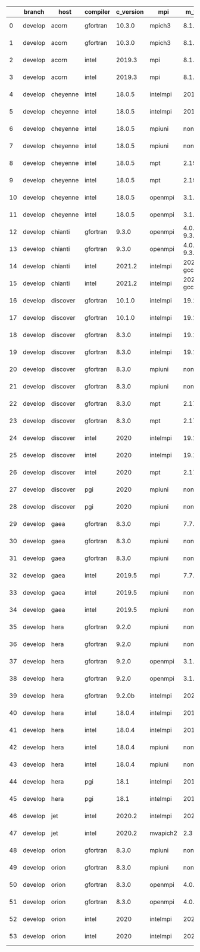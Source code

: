 |    | branch   | host     | compiler   | c_version   | mpi      | m_version          | o_g   | os     | netcdf_c                | netcdf_f                | build   | u_pass   | u_fail   | s_pass   | s_fail   | e_pass   | e_fail   | nuopc_pass   | nuopc_fail   | artifacts_hash                                                                                                                                                        | modified                   |
|----|----------|----------|------------|-------------|----------|--------------------|-------|--------|-------------------------|-------------------------|---------|----------|----------|----------|----------|----------|----------|--------------|--------------|-----------------------------------------------------------------------------------------------------------------------------------------------------------------------|----------------------------|
|  0 | develop  | acorn    | gfortran   | 10.3.0      | mpich3   | 8.1.7              | O     | Linux  | N/A4N/A.N/A7N/A.N/A4N/A | N/A4N/A.N/A5N/A.N/A3N/A | Fail    | 13685    | 0        | 49       | 0        | 80       | 0        | 50           | 0            | [artifacts](https://github.com/esmf-org/esmf-test-artifacts/tree/78f1afd5ffa13e304e99795c1cb3121fb492568a/develop/acorn/gfortran/10.3.0/O/mpich3/8.1.7)               | 2022-03-08 18:49:37.464757 |
|  1 | develop  | acorn    | gfortran   | 10.3.0      | mpich3   | 8.1.7              | g     | Linux  | N/A4N/A.N/A7N/A.N/A4N/A | N/A4N/A.N/A5N/A.N/A3N/A | Fail    | 13685    | 0        | 49       | 0        | 80       | 0        | 50           | 0            | [artifacts](https://github.com/esmf-org/esmf-test-artifacts/tree/7129810731714dfd62e3a2050af51efedf723c37/develop/acorn/gfortran/10.3.0/g/mpich3/8.1.7)               | 2022-03-08 18:49:37.464736 |
|  2 | develop  | acorn    | intel      | 2019.3      | mpi      | 8.1.7              | O     | Linux  | N/A4N/A.N/A7N/A.N/A4N/A | N/A4N/A.N/A5N/A.N/A3N/A | Fail    | 13685    | 0        | 49       | 0        | 80       | 0        | 50           | 0            | [artifacts](https://github.com/esmf-org/esmf-test-artifacts/tree/37d001e59f489246e87e4adde8109d783708e90c/develop/acorn/intel/2019.3/O/mpi/8.1.7)                     | 2022-03-08 18:49:37.464765 |
|  3 | develop  | acorn    | intel      | 2019.3      | mpi      | 8.1.7              | g     | Linux  | N/A4N/A.N/A7N/A.N/A4N/A | N/A4N/A.N/A5N/A.N/A3N/A | Fail    | 13685    | 0        | 49       | 0        | 80       | 0        | 50           | 0            | [artifacts](https://github.com/esmf-org/esmf-test-artifacts/tree/159fcf9b83c64b2ca9144b5610dbcb5419e6885e/develop/acorn/intel/2019.3/g/mpi/8.1.7)                     | 2022-03-08 18:49:37.464762 |
|  4 | develop  | cheyenne | intel      | 18.0.5      | intelmpi | 2018.4.274         | O     | Linux  | N/A4N/A.N/A6N/A.N/A3N/A | N/A4N/A.N/A4N/A.N/A4N/A | Fail    | 13685    | 0        | 49       | 0        | 80       | 0        | 50           | 0            | [artifacts](https://github.com/esmf-org/esmf-test-artifacts/tree/dea8c8633acce12a8e87190885df327ff5537c69/develop/cheyenne/intel/18.0.5/O/intelmpi/2018.4.274)        | 2022-03-08 18:49:40.339818 |
|  5 | develop  | cheyenne | intel      | 18.0.5      | intelmpi | 2018.4.274         | g     | Linux  | N/A4N/A.N/A6N/A.N/A3N/A | N/A4N/A.N/A4N/A.N/A4N/A | Fail    | 13685    | 0        | 49       | 0        | 80       | 0        | 50           | 0            | [artifacts](https://github.com/esmf-org/esmf-test-artifacts/tree/b41ad1ba6bdb8bf24751b1260e7563d4cad8ab76/develop/cheyenne/intel/18.0.5/g/intelmpi/2018.4.274)        | 2022-03-08 18:49:40.339822 |
|  6 | develop  | cheyenne | intel      | 18.0.5      | mpiuni   | none               | O     | Linux  | N/A4N/A.N/A8N/A.N/A1N/A | N/A4N/A.N/A5N/A.N/A3N/A | Fail    | 12158    | 0        | 8        | 0        | 43       | 0        | 0            | 50           | [artifacts](https://github.com/esmf-org/esmf-test-artifacts/tree/dce37d167c6e7fff74357fe224cc6bd37e36c5e1/develop/cheyenne/intel/18.0.5/O/mpiuni/none)                | 2022-03-08 18:49:40.339807 |
|  7 | develop  | cheyenne | intel      | 18.0.5      | mpiuni   | none               | g     | Linux  | N/A4N/A.N/A8N/A.N/A1N/A | N/A4N/A.N/A5N/A.N/A3N/A | Fail    | 12158    | 0        | 8        | 0        | 43       | 0        | 0            | 50           | [artifacts](https://github.com/esmf-org/esmf-test-artifacts/tree/1d7990bae5546f0aa6bc054d966f3879f8dc4ee9/develop/cheyenne/intel/18.0.5/g/mpiuni/none)                | 2022-03-08 18:49:40.339825 |
|  8 | develop  | cheyenne | intel      | 18.0.5      | mpt      | 2.19               | O     | Linux  | N/A4N/A.N/A6N/A.N/A3N/A | N/A4N/A.N/A4N/A.N/A4N/A | Fail    | 13685    | 0        | 49       | 0        | 80       | 0        | 50           | 0            | [artifacts](https://github.com/esmf-org/esmf-test-artifacts/tree/9d37a0b49e6617da09fe5262c334aae0f59410d7/develop/cheyenne/intel/18.0.5/O/mpt/2.19)                   | 2022-03-08 18:49:40.339787 |
|  9 | develop  | cheyenne | intel      | 18.0.5      | mpt      | 2.19               | g     | Linux  | N/A4N/A.N/A6N/A.N/A3N/A | N/A4N/A.N/A4N/A.N/A4N/A | Fail    | 13685    | 0        | 49       | 0        | 80       | 0        | 50           | 0            | [artifacts](https://github.com/esmf-org/esmf-test-artifacts/tree/85960f541739cef67d170118f3f7414e07f36569/develop/cheyenne/intel/18.0.5/g/mpt/2.19)                   | 2022-03-08 18:49:40.339803 |
| 10 | develop  | cheyenne | intel      | 18.0.5      | openmpi  | 3.1.4              | O     | Linux  | N/A4N/A.N/A6N/A.N/A3N/A | N/A4N/A.N/A4N/A.N/A4N/A | Fail    | 13685    | 0        | 49       | 0        | 80       | 0        | 50           | 0            | [artifacts](https://github.com/esmf-org/esmf-test-artifacts/tree/7f234936b49d1cee5bea83d20cb89e1733e7f5bf/develop/cheyenne/intel/18.0.5/O/openmpi/3.1.4)              | 2022-03-08 18:49:40.339815 |
| 11 | develop  | cheyenne | intel      | 18.0.5      | openmpi  | 3.1.4              | g     | Linux  | N/A4N/A.N/A6N/A.N/A3N/A | N/A4N/A.N/A4N/A.N/A4N/A | Fail    | 13685    | 0        | 49       | 0        | 80       | 0        | 50           | 0            | [artifacts](https://github.com/esmf-org/esmf-test-artifacts/tree/7bfbb5cd93809082db8f5f8cdd9d89dd705cc6d9/develop/cheyenne/intel/18.0.5/g/openmpi/3.1.4)              | 2022-03-08 18:49:40.339811 |
| 12 | develop  | chianti  | gfortran   | 9.3.0       | openmpi  | 4.0.5-gcc-9.3.0    | O     | Linux  | N/A4N/A.N/A8N/A.N/A0N/A | N/A4N/A.N/A5N/A.N/A3N/A | Fail    | 13685    | 0        | 49       | 0        | 80       | 0        | 44           | 6            | [artifacts](https://github.com/esmf-org/esmf-test-artifacts/tree/3b43c0526717283451d4cfcf087c079315fddb71/develop/chianti/gfortran/9.3.0/O/openmpi/4.0.5-gcc-9.3.0)   | 2022-03-08 18:49:43.484774 |
| 13 | develop  | chianti  | gfortran   | 9.3.0       | openmpi  | 4.0.5-gcc-9.3.0    | g     | Linux  | N/A4N/A.N/A8N/A.N/A0N/A | N/A4N/A.N/A5N/A.N/A3N/A | Fail    | 13685    | 0        | 49       | 0        | 80       | 0        | 44           | 6            | [artifacts](https://github.com/esmf-org/esmf-test-artifacts/tree/adcdf6173e0125911683f4b4202d1c3245ef5c32/develop/chianti/gfortran/9.3.0/g/openmpi/4.0.5-gcc-9.3.0)   | 2022-03-08 18:49:43.484766 |
| 14 | develop  | chianti  | intel      | 2021.2      | intelmpi | 2021.2.0-gcc-9.3.0 | O     | Linux  | N/A4N/A.N/A8N/A.N/A0N/A | N/A4N/A.N/A5N/A.N/A3N/A | Fail    | 13685    | 0        | 49       | 0        | 80       | 0        | 44           | 6            | [artifacts](https://github.com/esmf-org/esmf-test-artifacts/tree/0210c4de5e0232ba707db12c5e9dad15ccc5be9a/develop/chianti/intel/2021.2/O/intelmpi/2021.2.0-gcc-9.3.0) | 2022-03-08 18:49:43.484750 |
| 15 | develop  | chianti  | intel      | 2021.2      | intelmpi | 2021.2.0-gcc-9.3.0 | g     | Linux  | N/A4N/A.N/A8N/A.N/A0N/A | N/A4N/A.N/A5N/A.N/A3N/A | Fail    | 13685    | 0        | 49       | 0        | 80       | 0        | 44           | 6            | [artifacts](https://github.com/esmf-org/esmf-test-artifacts/tree/91ba61b77840d3208e38eac0886ece2d869085fe/develop/chianti/intel/2021.2/g/intelmpi/2021.2.0-gcc-9.3.0) | 2022-03-08 18:49:43.484771 |
| 16 | develop  | discover | gfortran   | 10.1.0      | intelmpi | 19.1.3.304         | O     | Linux  | N/A                     | N/A                     | Fail    | 13670    | 15       | 49       | 0        | 80       | 0        | 50           | 0            | [artifacts](https://github.com/esmf-org/esmf-test-artifacts/tree/3c15099d7f8531411553e9f95e8e6ca3d33deacc/develop/discover/gfortran/10.1.0/O/intelmpi/19.1.3.304)     | 2022-03-08 18:49:46.422107 |
| 17 | develop  | discover | gfortran   | 10.1.0      | intelmpi | 19.1.3.304         | g     | Linux  | N/A                     | N/A                     | Fail    | 13670    | 15       | 49       | 0        | 80       | 0        | 50           | 0            | [artifacts](https://github.com/esmf-org/esmf-test-artifacts/tree/ea2d95cb736feab8bde1cffe70922f2db07fc08c/develop/discover/gfortran/10.1.0/g/intelmpi/19.1.3.304)     | 2022-03-08 18:49:46.422115 |
| 18 | develop  | discover | gfortran   | 8.3.0       | intelmpi | 19.1.3.304         | O     | Linux  | N/A                     | N/A                     | Fail    | 13670    | 15       | 49       | 0        | 80       | 0        | 50           | 0            | [artifacts](https://github.com/esmf-org/esmf-test-artifacts/tree/d0084e7fd3b95306c939982d0f7cf1578f791a86/develop/discover/gfortran/8.3.0/O/intelmpi/19.1.3.304)      | 2022-03-08 18:49:46.422126 |
| 19 | develop  | discover | gfortran   | 8.3.0       | intelmpi | 19.1.3.304         | g     | Linux  | N/A                     | N/A                     | Fail    | 13670    | 15       | 49       | 0        | 80       | 0        | 50           | 0            | [artifacts](https://github.com/esmf-org/esmf-test-artifacts/tree/07b736795026d899e01b0436a6c34ea9a7010878/develop/discover/gfortran/8.3.0/g/intelmpi/19.1.3.304)      | 2022-03-08 18:49:46.422129 |
| 20 | develop  | discover | gfortran   | 8.3.0       | mpiuni   | none               | O     | Linux  | N/A                     | N/A                     | Fail    | 12158    | 0        | 8        | 0        | 43       | 0        | 0            | 50           | [artifacts](https://github.com/esmf-org/esmf-test-artifacts/tree/908c07d35dfdfa82cde309a1c0efb30791aeba3f/develop/discover/gfortran/8.3.0/O/mpiuni/none)              | 2022-03-08 18:49:46.422098 |
| 21 | develop  | discover | gfortran   | 8.3.0       | mpiuni   | none               | g     | Linux  | N/A                     | N/A                     | Fail    | 12158    | 0        | 8        | 0        | 43       | 0        | 0            | 50           | [artifacts](https://github.com/esmf-org/esmf-test-artifacts/tree/e77245bf8dfef50b82203edf3671e94342557054/develop/discover/gfortran/8.3.0/g/mpiuni/none)              | 2022-03-08 18:49:46.422102 |
| 22 | develop  | discover | gfortran   | 8.3.0       | mpt      | 2.17               | O     | Linux  | N/A                     | N/A                     | Fail    | 13685    | 0        | 49       | 0        | 80       | 0        | 46           | 4            | [artifacts](https://github.com/esmf-org/esmf-test-artifacts/tree/1dfd214a0de3a8367de2937e378f3c8dbf5aa5cf/develop/discover/gfortran/8.3.0/O/mpt/2.17)                 | 2022-03-08 18:49:46.422119 |
| 23 | develop  | discover | gfortran   | 8.3.0       | mpt      | 2.17               | g     | Linux  | N/A                     | N/A                     | Fail    | 13685    | 0        | 49       | 0        | 80       | 0        | 46           | 4            | [artifacts](https://github.com/esmf-org/esmf-test-artifacts/tree/312e68ee141e8b5c0ae0869a7e114f3f60fc369d/develop/discover/gfortran/8.3.0/g/mpt/2.17)                 | 2022-03-08 18:49:46.422105 |
| 24 | develop  | discover | intel      | 2020        | intelmpi | 19.1.3.304         | O     | Linux  | N/A4N/A.N/A8N/A.N/A0N/A | N/A4N/A.N/A5N/A.N/A4N/A | Fail    | 13685    | 0        | 49       | 0        | 80       | 0        | 50           | 0            | [artifacts](https://github.com/esmf-org/esmf-test-artifacts/tree/a34ce7f111df0782872cfe3e5ceedb419c61302e/develop/discover/intel/2020/O/intelmpi/19.1.3.304)          | 2022-03-08 18:49:46.422112 |
| 25 | develop  | discover | intel      | 2020        | intelmpi | 19.1.3.304         | g     | Linux  | N/A4N/A.N/A8N/A.N/A0N/A | N/A4N/A.N/A5N/A.N/A4N/A | Fail    | 13685    | 0        | 49       | 0        | 80       | 0        | 50           | 0            | [artifacts](https://github.com/esmf-org/esmf-test-artifacts/tree/de73580c4d48b3e4ac115a8fcfcf2810e86c6799/develop/discover/intel/2020/g/intelmpi/19.1.3.304)          | 2022-03-08 18:49:46.422122 |
| 26 | develop  | discover | intel      | 2020        | mpt      | 2.17               | O     | Linux  | N/A4N/A.N/A8N/A.N/A0N/A | N/A4N/A.N/A5N/A.N/A4N/A | Fail    | 13685    | 0        | 49       | 0        | 80       | 0        | 50           | 0            | [artifacts](https://github.com/esmf-org/esmf-test-artifacts/tree/b8ae1bc2d17c5c1c63f445f7214bb2e305c90b4e/develop/discover/intel/2020/O/mpt/2.17)                     | 2022-03-08 18:49:46.422117 |
| 27 | develop  | discover | pgi        | 2020        | mpiuni   | none               | O     | Linux  | N/A                     | N/A                     | Fail    | 11536    | 622      | 6        | 2        | 40       | 3        | 0            | 50           | [artifacts](https://github.com/esmf-org/esmf-test-artifacts/tree/db656d2ba19ba9317854fb28979e2de0bd07ffb3/develop/discover/pgi/2020/O/mpiuni/none)                    | 2022-03-08 18:49:46.422110 |
| 28 | develop  | discover | pgi        | 2020        | mpiuni   | none               | g     | Linux  | N/A                     | N/A                     | Fail    | 11536    | 622      | 4        | 4        | 40       | 3        | 0            | 50           | [artifacts](https://github.com/esmf-org/esmf-test-artifacts/tree/854c32b23a30e961e977b80610322af40789ba09/develop/discover/pgi/2020/g/mpiuni/none)                    | 2022-03-08 18:49:46.422124 |
| 29 | develop  | gaea     | gfortran   | 8.3.0       | mpi      | 7.7.11             | g     | Unicos | 4.6.3                   | 4.4.5                   | Fail    | 13684    | 1        | 49       | 0        | 80       | 0        | 47           | 3            | [artifacts](https://github.com/esmf-org/esmf-test-artifacts/tree/3ca56787d5fdb754017508905ff2dd55e1c79e4f/develop/gaea/gfortran/8.3.0/g/mpi/7.7.11)                   | 2022-03-08 18:47:07.739737 |
| 30 | develop  | gaea     | gfortran   | 8.3.0       | mpiuni   | none               | O     | Unicos | 4.6.3                   | 4.4.5                   | Fail    | 12158    | 0        | 8        | 0        | 43       | 0        | 0            | 50           | [artifacts](https://github.com/esmf-org/esmf-test-artifacts/tree/2c67c164f4bee2f28d70ca8438960f3bcd179801/develop/gaea/gfortran/8.3.0/O/mpiuni/none)                  | 2022-03-08 18:47:07.739741 |
| 31 | develop  | gaea     | gfortran   | 8.3.0       | mpiuni   | none               | g     | Unicos | 4.6.3                   | 4.4.5                   | Fail    | 12158    | 0        | 8        | 0        | 43       | 0        | 0            | 50           | [artifacts](https://github.com/esmf-org/esmf-test-artifacts/tree/52467781dd79d36f7b9244acfbdaa3f99e05859e/develop/gaea/gfortran/8.3.0/g/mpiuni/none)                  | 2022-03-08 18:47:07.739725 |
| 32 | develop  | gaea     | intel      | 2019.5      | mpi      | 7.7.11             | O     | Unicos | 4.6.3                   | 4.4.5                   | Fail    | 13670    | 15       | 49       | 0        | 80       | 0        | 47           | 3            | [artifacts](https://github.com/esmf-org/esmf-test-artifacts/tree/b6ed083a5d2a80ee2e78dc611ec32da28fa21964/develop/gaea/intel/2019.5/O/mpi/7.7.11)                     | 2022-03-08 18:47:07.739739 |
| 33 | develop  | gaea     | intel      | 2019.5      | mpiuni   | none               | O     | Unicos | 4.6.3                   | 4.4.5                   | Fail    | 12143    | 15       | 8        | 0        | 43       | 0        | 0            | 50           | [artifacts](https://github.com/esmf-org/esmf-test-artifacts/tree/f168c28712eb8c480c1160c0a16716bc9090c6c0/develop/gaea/intel/2019.5/O/mpiuni/none)                    | 2022-03-08 18:47:07.739732 |
| 34 | develop  | gaea     | intel      | 2019.5      | mpiuni   | none               | g     | Unicos | 4.6.3                   | 4.4.5                   | Fail    | 12143    | 15       | 8        | 0        | 43       | 0        | 0            | 50           | [artifacts](https://github.com/esmf-org/esmf-test-artifacts/tree/10f942235784a0a794295f37e24c20521529fe35/develop/gaea/intel/2019.5/g/mpiuni/none)                    | 2022-03-08 18:47:07.739734 |
| 35 | develop  | hera     | gfortran   | 9.2.0       | mpiuni   | none               | O     | Linux  | 4.7.2                   | 4.5.2                   | Fail    | 12158    | 0        | 8        | 0        | 43       | 0        | 0            | 50           | [artifacts](https://github.com/esmf-org/esmf-test-artifacts/tree/9e0adbb6e60f7137e47575607a1d383d9fc49c6c/develop/hera/gfortran/9.2.0/O/mpiuni/none)                  | 2022-03-08 18:47:10.162073 |
| 36 | develop  | hera     | gfortran   | 9.2.0       | mpiuni   | none               | g     | Linux  | 4.7.2                   | 4.5.2                   | Fail    | 12158    | 0        | 8        | 0        | 43       | 0        | 0            | 50           | [artifacts](https://github.com/esmf-org/esmf-test-artifacts/tree/4e4faede9f445805f28410de96943a25723c0557/develop/hera/gfortran/9.2.0/g/mpiuni/none)                  | 2022-03-08 18:47:10.162084 |
| 37 | develop  | hera     | gfortran   | 9.2.0       | openmpi  | 3.1.4              | O     | Linux  | 4.7.2                   | 4.5.2                   | Fail    | 13685    | 0        | 49       | 0        | 80       | 0        | 50           | 0            | [artifacts](https://github.com/esmf-org/esmf-test-artifacts/tree/cb8c2712f0ff3af89356d686b8eb5cb7fdc991ac/develop/hera/gfortran/9.2.0/O/openmpi/3.1.4)                | 2022-03-08 18:47:10.162076 |
| 38 | develop  | hera     | gfortran   | 9.2.0       | openmpi  | 3.1.4              | g     | Linux  | 4.7.2                   | 4.5.2                   | Fail    | 13685    | 0        | 49       | 0        | 80       | 0        | 50           | 0            | [artifacts](https://github.com/esmf-org/esmf-test-artifacts/tree/ff33134182e4ca4c35af178abbd0970d1a0fbf28/develop/hera/gfortran/9.2.0/g/openmpi/3.1.4)                | 2022-03-08 18:47:10.162078 |
| 39 | develop  | hera     | gfortran   | 9.2.0b      | intelmpi | 2020               | O     | Linux  |                         |                         | Fail    | 0        | 8807     | 0        | 49       | 0        | 80       | 0            | 50           | [artifacts](https://github.com/esmf-org/esmf-test-artifacts/tree/60a4be96ad9135d3c603a1749e68ed1641095698/develop/hera/gfortran/9.2.0b/O/intelmpi/2020)               | 2022-03-08 18:47:10.162094 |
| 40 | develop  | hera     | intel      | 18.0.4      | intelmpi | 2018.4.274         | O     | Linux  | 4.7.0                   | 4.4.5                   | Fail    | 13685    | 0        | 49       | 0        | 80       | 0        | 50           | 0            | [artifacts](https://github.com/esmf-org/esmf-test-artifacts/tree/c56d60997c345a09936f0843323905fa21a37d26/develop/hera/intel/18.0.4/O/intelmpi/2018.4.274)            | 2022-03-08 18:47:10.162066 |
| 41 | develop  | hera     | intel      | 18.0.4      | intelmpi | 2018.4.274         | g     | Linux  | 4.7.0                   | 4.4.5                   | Fail    | 13685    | 0        | 49       | 0        | 80       | 0        | 50           | 0            | [artifacts](https://github.com/esmf-org/esmf-test-artifacts/tree/e5161a3cb1998558f6b8bfe911feea19a47b3925/develop/hera/intel/18.0.4/g/intelmpi/2018.4.274)            | 2022-03-08 18:47:10.162071 |
| 42 | develop  | hera     | intel      | 18.0.4      | mpiuni   | none               | O     | Linux  | 4.7.0                   | 4.4.5                   | Fail    | 12158    | 0        | 8        | 0        | 43       | 0        | 0            | 50           | [artifacts](https://github.com/esmf-org/esmf-test-artifacts/tree/45a5601cd50cbbbbbc3a5e33322018b0b60c56bf/develop/hera/intel/18.0.4/O/mpiuni/none)                    | 2022-03-08 18:47:10.162091 |
| 43 | develop  | hera     | intel      | 18.0.4      | mpiuni   | none               | g     | Linux  | 4.7.0                   | 4.4.5                   | Fail    | 12158    | 0        | 8        | 0        | 43       | 0        | 0            | 50           | [artifacts](https://github.com/esmf-org/esmf-test-artifacts/tree/4ac6827e4df060dcbfefbf1821f84a8f449a879b/develop/hera/intel/18.0.4/g/mpiuni/none)                    | 2022-03-08 18:47:10.162086 |
| 44 | develop  | hera     | pgi        | 18.1        | intelmpi | 2018.0.4           | O     | Linux  |                         |                         | Fail    | fail     | fail     | fail     | fail     | fail     | fail     | 0            | 50           | [artifacts](https://github.com/esmf-org/esmf-test-artifacts/tree/60e80fc10888feeac94023ada3026e3b94216a28/develop/hera/pgi/18.1/O/intelmpi/2018.0.4)                  | 2022-03-08 18:47:10.162089 |
| 45 | develop  | hera     | pgi        | 18.1        | intelmpi | 2018.0.4           | g     | Linux  |                         |                         | Fail    | fail     | fail     | fail     | fail     | fail     | fail     | 0            | 50           | [artifacts](https://github.com/esmf-org/esmf-test-artifacts/tree/68b68e5c27e6c1b876c6775e27be46e81dd80f75/develop/hera/pgi/18.1/g/intelmpi/2018.0.4)                  | 2022-03-08 18:47:10.162081 |
| 46 | develop  | jet      | intel      | 2020.2      | intelmpi | 2020.2             | g     | Linux  | 4.7.0                   | 4.4.5                   | Fail    | pending  | pending  | pending  | pending  | pending  | pending  | pending      | pending      | [artifacts](https://github.com/esmf-org/esmf-test-artifacts/tree/21866b1cb4f2790b631349e6846ac4513f840efc/develop/jet/intel/2020.2/g/intelmpi/2020.2)                 | 2022-03-08 18:47:11.515021 |
| 47 | develop  | jet      | intel      | 2020.2      | mvapich2 | 2.3                | O     | Linux  | 4.7.0                   | 4.4.5                   | Fail    | pending  | pending  | pending  | pending  | pending  | pending  | pending      | pending      | [artifacts](https://github.com/esmf-org/esmf-test-artifacts/tree/79187462b8eeedeb01c32ce1369b9dffb0c770ed/develop/jet/intel/2020.2/O/mvapich2/2.3)                    | 2022-03-08 18:47:11.514992 |
| 48 | develop  | orion    | gfortran   | 8.3.0       | mpiuni   | none               | O     | Linux  | 4.7.4                   | 4.5.3                   | Fail    | 12158    | 0        | 8        | 0        | 43       | 0        | 0            | 50           | [artifacts](https://github.com/esmf-org/esmf-test-artifacts/tree/aedfa957dee1ca393188fe7e160e1364c05d702f/develop/orion/gfortran/8.3.0/O/mpiuni/none)                 | 2022-03-08 18:47:13.501601 |
| 49 | develop  | orion    | gfortran   | 8.3.0       | mpiuni   | none               | g     | Linux  | 4.7.4                   | 4.5.3                   | Fail    | 12158    | 0        | 8        | 0        | 43       | 0        | 0            | 50           | [artifacts](https://github.com/esmf-org/esmf-test-artifacts/tree/0e7d2b54d9d57612ad26215e151e5b6d80a354cf/develop/orion/gfortran/8.3.0/g/mpiuni/none)                 | 2022-03-08 18:47:13.501632 |
| 50 | develop  | orion    | gfortran   | 8.3.0       | openmpi  | 4.0.2              | O     | Linux  | 4.7.4                   | 4.5.3                   | Fail    | 13685    | 0        | 49       | 0        | 80       | 0        | 50           | 0            | [artifacts](https://github.com/esmf-org/esmf-test-artifacts/tree/f4a23caf5c69498b8182341430319116ad0db6ce/develop/orion/gfortran/8.3.0/O/openmpi/4.0.2)               | 2022-03-08 18:47:13.501625 |
| 51 | develop  | orion    | gfortran   | 8.3.0       | openmpi  | 4.0.2              | g     | Linux  | 4.7.4                   | 4.5.3                   | Fail    | 13685    | 0        | 49       | 0        | 80       | 0        | 50           | 0            | [artifacts](https://github.com/esmf-org/esmf-test-artifacts/tree/99bc0348f720542a9e8e94bdf56750286efa0629/develop/orion/gfortran/8.3.0/g/openmpi/4.0.2)               | 2022-03-08 18:47:13.501637 |
| 52 | develop  | orion    | intel      | 2020        | intelmpi | 2020.2             | O     | Linux  | 4.7.4                   | 4.5.3                   | Fail    | fail     | fail     | fail     | fail     | fail     | fail     | 0            | 0            | [artifacts](https://github.com/esmf-org/esmf-test-artifacts/tree/881985ab9c7a5adb0577e1ef84949a02e1da92fd/develop/orion/intel/2020/O/intelmpi/2020.2)                 | 2022-03-08 18:47:13.501629 |
| 53 | develop  | orion    | intel      | 2020        | intelmpi | 2020.2             | g     | Linux  | 4.7.4                   | 4.5.3                   | Fail    | fail     | fail     | fail     | fail     | fail     | fail     | 0            | 0            | [artifacts](https://github.com/esmf-org/esmf-test-artifacts/tree/832a8af31c0c350c2f4170a2b3b4e42b0cf010c5/develop/orion/intel/2020/g/intelmpi/2020.2)                 | 2022-03-08 18:47:13.501635 |